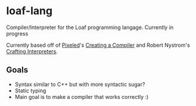 # loaf-lang
Compiler/Interpreter for the Loaf programming langage. Currently in progress

Currently based off of [Pixeled](https://www.youtube.com/@pixeled-yt/videos)'s [Creating a Compiler](https://www.youtube.com/playlist?list=PLUDlas_Zy_qC7c5tCgTMYq2idyyT241qs) 
and Robert Nystrom's [Crafting Interpreters](https://craftinginterpreters.com/).

## Goals
- Syntax similar to C++ but with more syntactic sugar?
- Static typing
- Main goal is to make a compiler that works correctly :)
